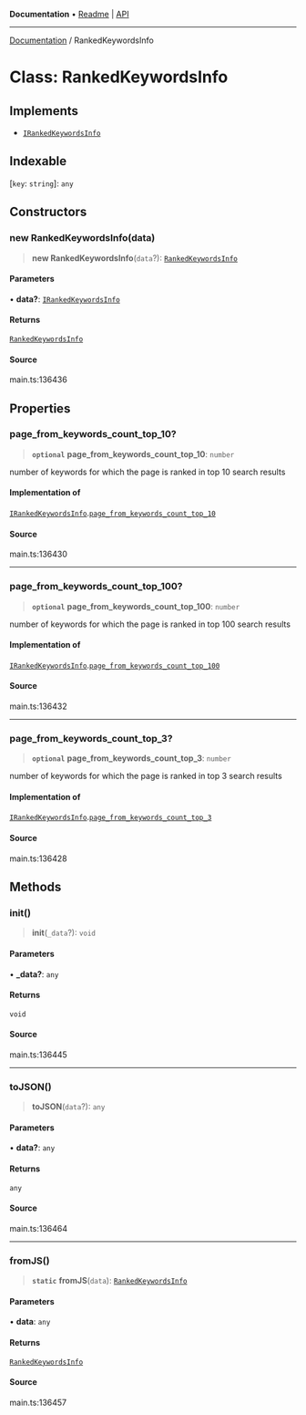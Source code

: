 **Documentation** • [Readme](../README.md) \| [API](../globals.md)

***

[Documentation](../README.md) / RankedKeywordsInfo

# Class: RankedKeywordsInfo

## Implements

- [`IRankedKeywordsInfo`](../interfaces/IRankedKeywordsInfo.md)

## Indexable

 \[`key`: `string`\]: `any`

## Constructors

### new RankedKeywordsInfo(data)

> **new RankedKeywordsInfo**(`data`?): [`RankedKeywordsInfo`](RankedKeywordsInfo.md)

#### Parameters

• **data?**: [`IRankedKeywordsInfo`](../interfaces/IRankedKeywordsInfo.md)

#### Returns

[`RankedKeywordsInfo`](RankedKeywordsInfo.md)

#### Source

main.ts:136436

## Properties

### page\_from\_keywords\_count\_top\_10?

> **`optional`** **page\_from\_keywords\_count\_top\_10**: `number`

number of keywords for which the page is ranked in top 10 search results

#### Implementation of

[`IRankedKeywordsInfo`](../interfaces/IRankedKeywordsInfo.md).[`page_from_keywords_count_top_10`](../interfaces/IRankedKeywordsInfo.md#page_from_keywords_count_top_10)

#### Source

main.ts:136430

***

### page\_from\_keywords\_count\_top\_100?

> **`optional`** **page\_from\_keywords\_count\_top\_100**: `number`

number of keywords for which the page is ranked in top 100 search results

#### Implementation of

[`IRankedKeywordsInfo`](../interfaces/IRankedKeywordsInfo.md).[`page_from_keywords_count_top_100`](../interfaces/IRankedKeywordsInfo.md#page_from_keywords_count_top_100)

#### Source

main.ts:136432

***

### page\_from\_keywords\_count\_top\_3?

> **`optional`** **page\_from\_keywords\_count\_top\_3**: `number`

number of keywords for which the page is ranked in top 3 search results

#### Implementation of

[`IRankedKeywordsInfo`](../interfaces/IRankedKeywordsInfo.md).[`page_from_keywords_count_top_3`](../interfaces/IRankedKeywordsInfo.md#page_from_keywords_count_top_3)

#### Source

main.ts:136428

## Methods

### init()

> **init**(`_data`?): `void`

#### Parameters

• **\_data?**: `any`

#### Returns

`void`

#### Source

main.ts:136445

***

### toJSON()

> **toJSON**(`data`?): `any`

#### Parameters

• **data?**: `any`

#### Returns

`any`

#### Source

main.ts:136464

***

### fromJS()

> **`static`** **fromJS**(`data`): [`RankedKeywordsInfo`](RankedKeywordsInfo.md)

#### Parameters

• **data**: `any`

#### Returns

[`RankedKeywordsInfo`](RankedKeywordsInfo.md)

#### Source

main.ts:136457
